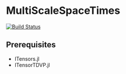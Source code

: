 # MultiScaleSpaceTimes

[![Build Status](https://github.com/shinaoka/MultiScaleSpaceTimes.jl/actions/workflows/CI.yml/badge.svg?branch=main)](https://github.com/shinaoka/MultiScaleSpaceTimes.jl/actions/workflows/CI.yml?query=branch%3Amain)

## Prerequisites
* ITensors.jl
* ITensorTDVP.jl
